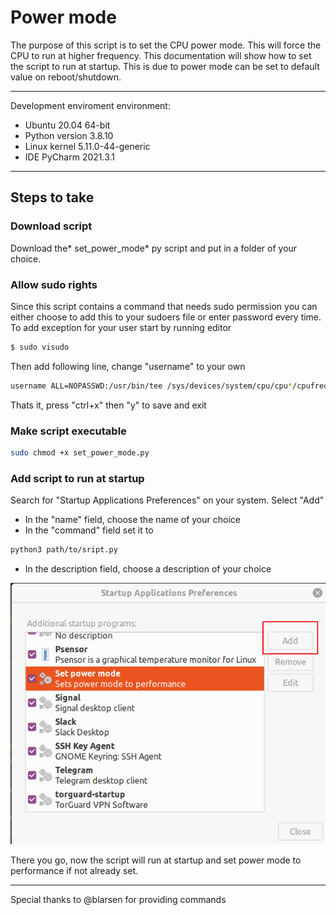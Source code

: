 # Power mode

The purpose of this script is to set the CPU power mode. This will force the CPU to run at higher frequency.
This documentation will show how to set the script to run at startup. This is due to power mode can be set to default value on reboot/shutdown.

------------
Development enviroment environment:
- Ubuntu 20.04 64-bit
- Python version 3.8.10
- Linux kernel 5.11.0-44-generic
- IDE PyCharm 2021.3.1
------------

## Steps to take

### Download script
Download the* set_power_mode* py script and put in a folder of your choice.

### Allow sudo rights
Since this script contains a command that needs sudo permission you can either choose to add this to your sudoers file or enter password every time.
To add exception for your user start by running editor
```bash
$ sudo visudo
```
Then add following line, change "username" to your own
```bash
username ALL=NOPASSWD:/usr/bin/tee /sys/devices/system/cpu/cpu*/cpufreq/scaling_governor
```
Thats it, press "ctrl+x" then "y" to save and exit

### Make script executable
```bash
sudo chmod +x set_power_mode.py
```

### Add script to run at startup
Search for "Startup Applications Preferences" on your system.
Select "Add"
- In the "name" field, choose the name of your choice
- In the "command" field set it to
```bash
python3 path/to/sript.py
```
- In the description field, choose a description of your choice

![](select_add.png)

There you go, now the script will run at startup and set power mode to performance if not already set.

------------

Special thanks to @blarsen for providing commands
